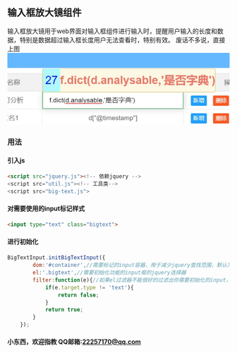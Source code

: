 ## 输入框放大镜组件
输入框放大镜用于web界面对输入框组件进行输入时，提醒用户输入的长度和数据，特别是数据超过输入框长度用户无法查看时，特别有效。
废话不多说，直接上图
![效果图](img/bigtext.jpg)


### 用法
#### 引入js
```html
<script src="jquery.js"><!-- 依赖jquery -->
<script src="util.js"><!-- 工具类-->
<script src="big-text.js">
```
#### 对需要使用的input标记样式
```html
<input type="text" class="bigtext">
```
#### 进行初始化
```javascript
BigTextInput.initBigTextInput({
        dom:'#container',//需要标记的input容器，用于减少jquery查找范围，默认为document
        el:'.bigtext',//需要初始化功能的input框的jquery选择器
        filter:function(e){//如果el过滤器不能很好的过滤出你需要初始化的input，可以加入filter
            if(e.target.type != 'text'){
                return false;
            }
            return true;
        }
    });
```
#### 小东西，欢迎指教 QQ邮箱:22257170@qq.com

